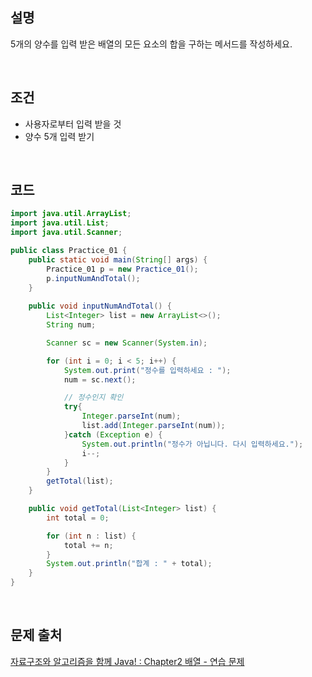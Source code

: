 ## 설명
5개의 양수를 입력 받은 배열의 모든 요소의 합을 구하는 메서드를 작성하세요.

<br>  

## 조건
- 사용자로부터 입력 받을 것
- 양수 5개 입력 받기

<br>

## 코드
```Java
import java.util.ArrayList;
import java.util.List;
import java.util.Scanner;

public class Practice_01 {
    public static void main(String[] args) {
        Practice_01 p = new Practice_01();
        p.inputNumAndTotal();
    }
    
    public void inputNumAndTotal() {
        List<Integer> list = new ArrayList<>();
        String num;

        Scanner sc = new Scanner(System.in);

        for (int i = 0; i < 5; i++) {
            System.out.print("정수를 입력하세요 : ");
            num = sc.next();

            // 정수인지 확인
            try{
                Integer.parseInt(num);
                list.add(Integer.parseInt(num));
            }catch (Exception e) {
                System.out.println("정수가 아닙니다. 다시 입력하세요.");
                i--;
            }
        }
        getTotal(list);
    }

    public void getTotal(List<Integer> list) {
        int total = 0;

        for (int n : list) {
            total += n;
        }
        System.out.println("합계 : " + total);
    }
}
```
<br>

## 문제 출처
[자료구조와 알고리즘을 함께 Java! : Chapter2 배열 - 연습 문제](https://github.com/bjpublic/javarithms)

